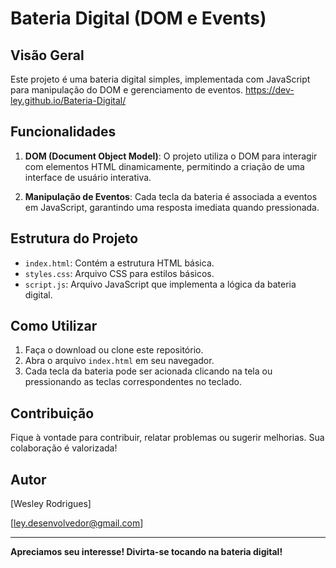 # Bateria Digital (DOM e Events)

## Visão Geral

Este projeto é uma bateria digital simples, implementada com JavaScript para manipulação do DOM e gerenciamento de eventos.
https://dev-ley.github.io/Bateria-Digital/

## Funcionalidades

1. **DOM (Document Object Model)**: O projeto utiliza o DOM para interagir com elementos HTML dinamicamente, permitindo a criação de uma interface de usuário interativa.

2. **Manipulação de Eventos**: Cada tecla da bateria é associada a eventos em JavaScript, garantindo uma resposta imediata quando pressionada.

## Estrutura do Projeto

- `index.html`: Contém a estrutura HTML básica.
- `styles.css`: Arquivo CSS para estilos básicos.
- `script.js`: Arquivo JavaScript que implementa a lógica da bateria digital.

## Como Utilizar

1. Faça o download ou clone este repositório.
2. Abra o arquivo `index.html` em seu navegador.
3. Cada tecla da bateria pode ser acionada clicando na tela ou pressionando as teclas correspondentes no teclado.

## Contribuição

Fique à vontade para contribuir, relatar problemas ou sugerir melhorias. Sua colaboração é valorizada!

## Autor

[Wesley Rodrigues]

[ley.desenvolvedor@gmail.com]


---

**Apreciamos seu interesse! Divirta-se tocando na bateria digital!**
